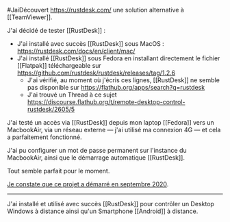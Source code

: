 #JaiDécouvert https://rustdesk.com/ une solution alternative à [[TeamViewer]].

J'ai décidé de tester [[RustDesk]] :

- J'ai installé avec succès [[RustDesk]] sous MacOS : https://rustdesk.com/docs/en/client/mac/
- J'ai installé [[RustDesk]] sous Fedora en installant directement le fichier [[Flatpak]] téléchargeable sur https://github.com/rustdesk/rustdesk/releases/tag/1.2.6
	- J'ai vérifié, au moment où j'écris ces lignes, [[RustDesk]] ne semble pas disponible sur https://flathub.org/apps/search?q=rustdesk
	- J'ai trouvé un Thread à ce sujet https://discourse.flathub.org/t/remote-desktop-control-rustdesk/2605/5

J'ai testé un accès via [[RustDesk]] depuis mon laptop [[Fedora]] vers un MacbookAir, via un réseau externe — j'ai utilisé ma connexion 4G — et cela a parfaitement fonctionné.

J'ai pu configurer un mot de passe permanent sur l'instance du MacbookAir, ainsi que le démarrage automatique [[RustDesk]].

Tout semble parfait pour le moment.

[Je constate que ce projet a démarré en septembre 2020](https://github.com/rustdesk/rustdesk/graphs/contributors).

---

J'ai installé et utilisé avec succès [[RustDesk]] pour contrôler un Desktop Windows à distance ainsi qu'un Smartphone [[Android]] à distance.